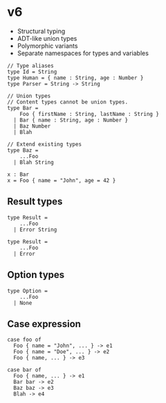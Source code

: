 # v6

- Structural typing
- ADT-like union types
- Polymorphic variants
- Separate namespaces for types and variables

```
// Type aliases
type Id = String
type Human = { name : String, age : Number }
type Parser = String -> String

// Union types
// Content types cannot be union types.
type Bar =
    Foo { firstName : String, lastName : String }
  | Bar { name : String, age : Number }
  | Baz Number
  | Blah

// Extend existing types
type Baz =
    ...Foo
  | Blah String

x : Bar
x = Foo { name = "John", age = 42 }
```

## Result types

```
type Result =
    ...Foo
  | Error String

type Result =
    ...Foo
  | Error
```

## Option types

```
type Option =
    ...Foo
  | None
```

## Case expression

```
case foo of
  Foo { name = "John", ... } -> e1
  Foo { name = "Doe", ... } -> e2
  Foo { name, ... } -> e3

case bar of
  Foo { name, ... } -> e1
  Bar bar -> e2
  Baz baz -> e3
  Blah -> e4
```
